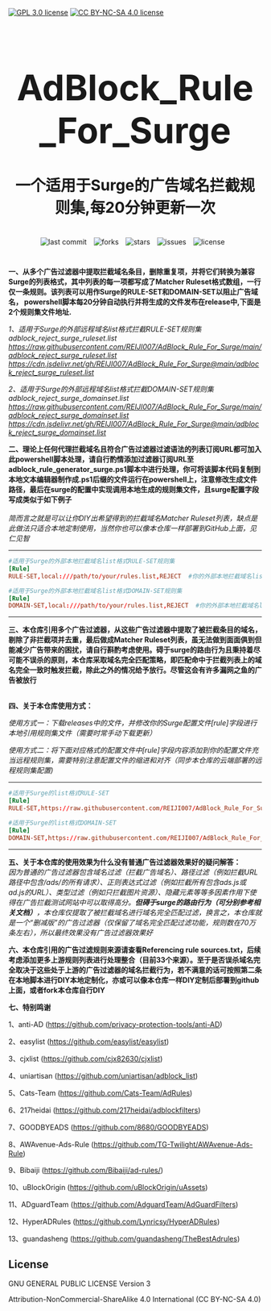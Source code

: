 [![GPL 3.0 license](https://img.shields.io/badge/License-GPL%20v3-blue.svg)](https://github.com/REIJI007/AdBlock_Rule_For_Clash/blob/main/LICENSE-GPL3.0)
[![CC BY-NC-SA 4.0 license](https://img.shields.io/badge/License-CC%20BY--NC--SA%204.0-lightgrey.svg)](https://github.com/REIJI007/AdBlock_Rule_For_Clash/blob/main/LICENSE-CC%20BY-NC-SA%204.0)
<!-- 居中的大标题 -->
<h1 align="center" style="font-size: 70px; margin-bottom: 20px;">AdBlock_Rule_For_Surge</h1>

<!-- 居中的副标题 -->
<h2 align="center" style="font-size: 30px; margin-bottom: 40px;">一个适用于Surge的广告域名拦截规则集,每20分钟更新一次</h2>

<!-- 徽章（根据需要调整） -->
<p align="center" style="margin-bottom: 40px;">
    <img src="https://img.shields.io/badge/last%20commit-today-brightgreen" alt="last commit" style="margin-right: 10px;">
    <img src="https://img.shields.io/github/forks/REIJI007/AdBlock_Rule_For_Surge" alt="forks" style="margin-right: 10px;">
    <img src="https://img.shields.io/github/stars/REIJI007/AdBlock_Rule_For_Surge" alt="stars" style="margin-right: 10px;">
    <img src="https://img.shields.io/github/issues/REIJI007/AdBlock_Rule_For_Surge" alt="issues" style="margin-right: 10px;">
    <img src="https://img.shields.io/github/license/REIJI007/AdBlock_Rule_For_Surge" alt="license" style="margin-right: 10px;">
</p>

**一、从多个广告过滤器中提取拦截域名条目，删除重复项，并将它们转换为兼容Surge的列表格式，其中列表的每一项都写成了Matcher Ruleset格式数组，一行仅一条规则。该列表可以用作Surge的RULE-SET和DOMAIN-SET以阻止广告域名， powershell脚本每20分钟自动执行并将生成的文件发布在release中,下面是2个规则集文件地址.**

*1、适用于Surge的外部远程域名list格式拦截RULE-SET规则集 adblock_reject_surge_ruleset.list* 
<br>
*https://raw.githubusercontent.com/REIJI007/AdBlock_Rule_For_Surge/main/adblock_reject_surge_ruleset.list*
*https://cdn.jsdelivr.net/gh/REIJI007/AdBlock_Rule_For_Surge@main/adblock_reject_surge_ruleset.list*
<br>

*2、适用于Surge的外部远程域名list格式拦截DOMAIN-SET规则集 adblock_reject_surge_domainset.list* 
<br>
*https://raw.githubusercontent.com/REIJI007/AdBlock_Rule_For_Surge/main/adblock_reject_surge_domainset.list*
*https://cdn.jsdelivr.net/gh/REIJI007/AdBlock_Rule_For_Surge@main/adblock_reject_surge_domainset.list*
<br>


**二、理论上任何代理拦截域名且符合广告过滤器过滤语法的列表订阅URL都可加入此powershell脚本处理，请自行酌情添加过滤器订阅URL至adblock_rule_generator_surge.ps1脚本中进行处理，你可将该脚本代码复制到本地文本编辑器制作成.ps1后缀的文件运行在powershell上，注意修改生成文件路径，最后在surge的配置中实现调用本地生成的规则集文件，且surge配置字段写成类似于如下例子**
<br>
<br>
*简而言之就是可以让你DIY出希望得到的拦截域名Matcher Ruleset列表，缺点是此做法只适合本地定制使用，当然你也可以像本仓库一样部署到GitHub上面，见仁见智*
<hr>

```conf
#适用于Surge的外部本地拦截域名list格式RULE-SET规则集
[Rule]
RULE-SET,local:///path/to/your/rules.list,REJECT  #你的外部本地拦截域名list格式规则集文件保存路径
```
```conf
#适用于Surge的外部本地拦截域名list格式DOMAIN-SET规则集
[Rule]
DOMAIN-SET,local:///path/to/your/rules.list,REJECT  #你的外部本地拦截域名list格式规则集文件保存路径
```



<hr>

**三、本仓库引用多个广告过滤器，从这些广告过滤器中提取了被拦截条目的域名，剔除了非拦截项并去重，最后做成Matcher Ruleset列表，虽无法做到面面俱到但能减少广告带来的困扰，请自行斟酌考虑使用。碍于surge的路由行为且秉持着尽可能不误杀的原则，本仓库采取域名完全匹配策略，即匹配命中于拦截列表上的域名完全一致时触发拦截，除此之外的情况给予放行。尽管这会有许多漏网之鱼的广告被放行**
<br>
<br>

**四、关于本仓库使用方式：**

  *使用方式一：下载releases中的文件，并修改你的Surge配置文件[rule]字段进行本地引用规则集文件（需要时常手动下载更新）*



   *使用方式二：将下面对应格式的配置文件中[rule]字段内容添加到你的配置文件充当远程规则集，需要特别注意配置文件的缩进和对齐（同步本仓库的云端部署的远程规则集配置)*

<hr>



```conf
#适用于Surge的list格式RULE-SET
[Rule]
RULE-SET,https://raw.githubusercontent.com/REIJI007/AdBlock_Rule_For_Surge/main/adblock_reject_surge_ruleset.list,REJECT,update-interval=120
```
```conf
#适用于Surge的list格式DOMAIN-SET
[Rule]
DOMAIN-SET,https://raw.githubusercontent.com/REIJI007/AdBlock_Rule_For_Surge/main/adblock_reject_surge_domainset.list,REJECT,update-interval=120
```

<hr>



**五、关于本仓库的使用效果为什么没有普通广告过滤器效果好的疑问解答：**
<br>
*因为普通的广告过滤器包含域名过滤（拦截广告域名）、路径过滤（例如拦截URL路径中包含/ads/的所有请求）、正则表达式过滤（例如拦截所有包含ads.js或ad.js的URL）、类型过滤（例如只拦截图片资源）、隐藏元素等等多因素作用下使得在广告拦截测试网站中可以取得高分。**但碍于surge的路由行为（可分别参考相关文档）**，本仓库仅提取了被拦截域名进行域名完全匹配过滤，换言之，本仓库就是一个“删减版”的广告过滤器（仅保留了域名完全匹配过滤功能，规则数在70万条左右），所以最终效果没有广告过滤器效果好*




**六、本仓库引用的广告过滤规则来源请查看Referencing rule sources.txt，后续考虑添加更多上游规则列表进行处理整合（目前33个来源）。至于是否误杀域名完全取决于这些处于上游的广告过滤器的域名拦截行为，若不满意的话可按照第二条在本地脚本进行DIY本地定制化，亦或可以像本仓库一样DIY定制后部署到github上面，或者fork本仓库自行DIY**


**七、特别鸣谢**

1、anti-AD (https://github.com/privacy-protection-tools/anti-AD)

2、easylist (https://github.com/easylist/easylist)

3、cjxlist (https://github.com/cjx82630/cjxlist)

4、uniartisan (https://github.com/uniartisan/adblock_list)

5、Cats-Team (https://github.com/Cats-Team/AdRules)

6、217heidai (https://github.com/217heidai/adblockfilters)

7、GOODBYEADS (https://github.com/8680/GOODBYEADS)

8、AWAvenue-Ads-Rule (https://github.com/TG-Twilight/AWAvenue-Ads-Rule)

9、Bibaiji (https://github.com/Bibaiji/ad-rules/)

10、uBlockOrigin (https://github.com/uBlockOrigin/uAssets)

11、ADguardTeam (https://github.com/AdguardTeam/AdGuardFilters)

12、HyperADRules (https://github.com/Lynricsy/HyperADRules)

13、guandasheng (https://github.com/guandasheng/TheBestAdrules)

## License

GNU GENERAL PUBLIC LICENSE Version 3

Attribution-NonCommercial-ShareAlike 4.0 International (CC BY-NC-SA 4.0)


